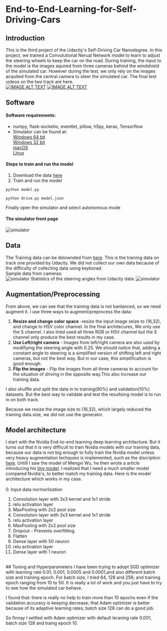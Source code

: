 # End-to-End-Learning-for-Self-Driving-Cars

## Introduction
This is the third project of the Udactiy's Self-Driving Car Nanodegree. In this project, we trained a Convulutional Nerual Network model to learn to adjust the steering wheels to keep the car on the road. During training, the input to the model is the images aquired from three cameras behind the windshield of the simulated car. However during the test, we only rely on the images acquited from the central camera to steer the simulated car. The final test videos on the two track are here.</br>
[![IMAGE ALT TEXT](http://img.youtube.com/vi/Epqb7tTIe6s/0.jpg)](https://youtu.be/Epqb7tTIe6s "a small networkd ")
[![IMAGE ALT TEXT](http://img.youtube.com/vi/gnh3lAgt-MU/0.jpg)](https://youtu.be/gnh3lAgt-MU "a small networkd ")



## Software
#### Software requirements:
* numpy, flask-socketio, eventlet, pillow, h5py, keras, Tensorflow</br>
* Simulator can be found at:</br>
[Windows 64 bit](https://d17h27t6h515a5.cloudfront.net/topher/2016/November/5831f3a4_simulator-windows-64/simulator-windows-64.zip)</br>
[Windows 32 bit](https://d17h27t6h515a5.cloudfront.net/topher/2016/November/5831f4b6_simulator-windows-32/simulator-windows-32.zip)</br>
[macOS](https://d17h27t6h515a5.cloudfront.net/topher/2016/November/5831f290_simulator-macos/simulator-macos.zip)</br>
[Linux](https://d17h27t6h515a5.cloudfront.net/topher/2016/November/5831f0f7_simulator-linux/simulator-linux.zip)</br>

#### Steps to train and run the model
1. Download the data [here](https://d17h27t6h515a5.cloudfront.net/topher/2016/December/584f6edd_data/data.zip)
2. Train and run the model 

```
python model.py

python drive.py model.json

```

Finally open the simulator and select autonomous mode</br>

#### The simulator front page
![](/images/simulator.png "simulator")

## Data
The Training data can be dolownded from [here](https://d17h27t6h515a5.cloudfront.net/topher/2016/December/584f6edd_data/data.zip). This is the training data on track one provided by Udacity. We did not collect our own data because of the difficulty of collecting data using keyborad.</br>
Sample data from cameras:</br>
![](/images/picture3.png "simulator")
Statistics of the steering angles from Udacity data:
![](/images/picture2.png "simulator")


## Augmentation/Preprocessing
From above, we can see that the training data is not banlanced, so we need augment it. I use three ways to augment/preprocess the data:</br> 

1. **Resize and change color space** -resize the input image seize to (16,32), and change to HSV color channel. In the final architecures, We only use the S channel. I also tried used all three RGB or HSV channel but the S channel only produce the best results in my case.
2. **Use Left/right camera** - Images from left/right camera are also used by modifiying the steering angle with 0.25. We should notice that, adding a constant angle to steering is a simplified version of shifting left and right cameras, but not the best way. But in our case, this simplificaiton is good enough.</br> 
3. **Flip the images** - Flip the images from all three cameras to account for the situation of driving in the opposite way.This also increase our training data.</br> 

I also shuffle and split the data in to training(90%) and validation(10%) datasets. But the best way to validate and test the resultsing model is to run in on both track.</br>

Because we resize the image size to (16,32), which largely reduced the training data size, we did not use the generator.


## Model architecture
I start with the Nvidia End-to-end learning deep learning architecture. But it turns out that it is very difficult to train Nvidia models with our training data, because our data is not big enough to fully train the Nvidia model unless very heavy augmentation techquies is implemented, such as the discription [here](https://chatbotslife.com/using-augmentation-to-mimic-human-driving-496b569760a9#.p9gqjosuv).
Untill I saw the model of Mengxi Wu, he then wrote a article introducing his [tiny model](https://medium.com/@xslittlegrass/self-driving-car-in-a-simulator-with-a-tiny-neural-network-13d33b871234#.8fj065dgy). I realized that I need a much smaller model compared Nvidia's, to better match my training data. Here is the model architecture which works in my case.</br>
</br>
0. Input data normorlization
1. Convolution layer with 3x3 kernel and 1x1 stride</br>
2. relu activation layer</br>
3. MaxPooling with 2x2 pool size
4. Convolution layer with 3x3 kernel and 1x1 stride</br>
5. relu activation layer</br>
6. MaxPooling with 2x2 pool size</br>
7. Dropout - Prevents overfitting.</br> 
8. Flatten</br>
9. Dense layer with 50 neuron</br>
10. relu activation layer</br>
11. Dense layer with 1 neuron</br> 
</br>
## Tuning and Hyperparameters
I have been trying to adopt SGD optimizer with learning rate 0.01, 0.001, 0.0005 and 0.0001,and also different batch size and training epoch. For batch size, I tried 64, 128 and 256; and training epoch ranging from 10 to 50. It is really a lot of work and you just have to try to see how the simulated car behave. 

I found that: there is really no help to train more than 10 epochs even if the validation accuracy is keeping decrease; that Adam optimizer is better because of its adaptive learning rates; batch size 128 can do a good job.

So finnay I settled with Adam optimizer with default leraning rate 0.001, batch size 128 and traing epoch 10.

